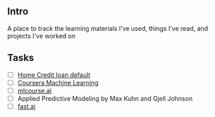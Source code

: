 ## Intro
A place to track the learning materials I've used, things I've read, and projects I've worked on

## Tasks
- [ ] [Home Credit loan default](https://www.kaggle.com/c/home-credit-default-risk)
- [ ] [Coursera Machine Learning](https://www.coursera.org/learn/machine-learning)
- [ ] [mlcourse.ai](https://mlcourse.ai/)
- [ ] Applied Predictive Modeling by Max Kuhn and Gjell Johnson
- [ ] [fast.ai](http://www.fast.ai/)
